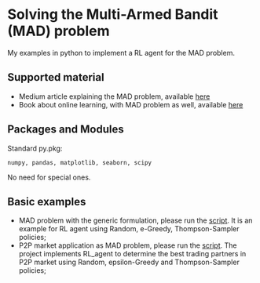 # Solving the Multi-Armed Bandit (MAD) problem
My examples in python to implement a RL agent for the MAD problem.

##  Supported material
- Medium article explaining the MAD problem, available [here](https://towardsdatascience.com/solving-multiarmed-bandits-a-comparison-of-epsilon-greedy-and-thompson-sampling-d97167ca9a50)
- Book about online learning, with MAD problem as well, available [here](https://arxiv.org/abs/1912.13213)

## Packages and Modules
Standard py.pkg:
```
numpy, pandas, matplotlib, seaborn, scipy
```
No need for special ones.

## Basic examples
- MAD problem with the generic formulation, please run the [script](multi_armed_example.py). It is an example for RL agent using Random, e-Greedy, Thompson-Sampler policies;
- P2P market application as MAD problem, please run the [script](energy_p2p_market.py). The project implements RL_agent to determine the best trading partners in P2P market using Random, epsilon-Greedy and Thompson-Sampler policies;
